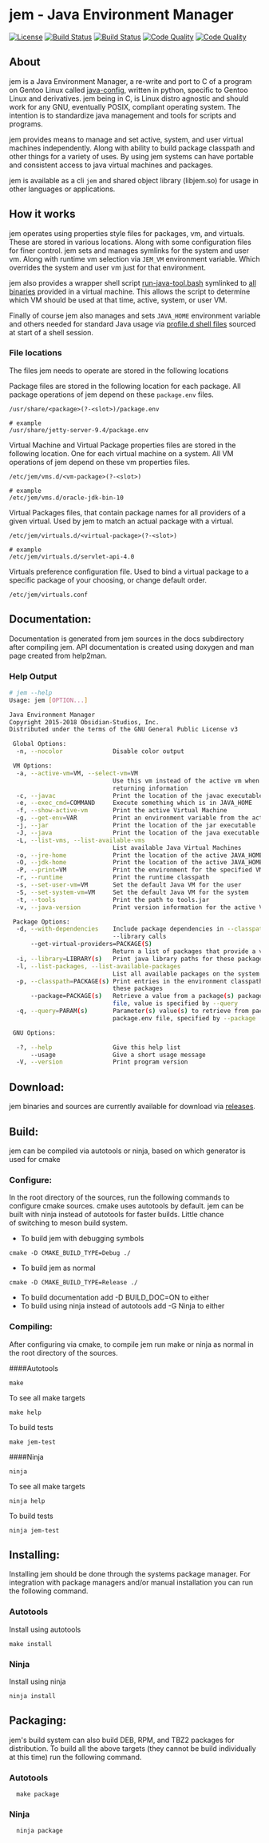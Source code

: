 # jem - Java Environment Manager
[![License](http://img.shields.io/badge/license-GPLv3-blue.svg?colorB=9977bb&style=plastic)](https://github.com/Obsidian-StudiosInc/jem/blob/master/LICENSE)
[![Build Status](https://img.shields.io/travis/Obsidian-StudiosInc/jem/master.svg?colorA=9977bb&style=plastic)](https://travis-ci.org/Obsidian-StudiosInc/jem)
[![Build Status](https://img.shields.io/shippable/5840e5d8112fc80f00e0cb41/master.svg?colorA=9977bb&style=plastic)](https://app.shippable.com/projects/5840e5d8112fc80f00e0cb41/)
[![Code Quality](https://img.shields.io/coverity/scan/12326.svg?colorA=9977bb&style=plastic)](https://scan.coverity.com/projects/obsidian-studiosinc-jem)
[![Code Quality](https://sonarcloud.io/api/project_badges/measure?project=jem&metric=alert_status)](https://sonarcloud.io/dashboard?id=jem)

## About

jem is a Java Environment Manager, a re-write and port to C of a 
program on Gentoo Linux called 
[java-config](https://github.com/gentoo/java-config), written in 
python, specific to Gentoo Linux and derivatives. jem being in C, is 
Linux distro agnostic and should work for any GNU, eventually POSIX, compliant 
operating system. The intention is to standardize java management and 
tools for scripts and programs.

jem provides means to manage and set active, system, and user virtual machines 
independently. Along with ability to build package classpath and other 
things for a variety of uses. By using jem systems can have portable and 
consistent access to java virtual machines and packages.

jem is available as a cli ```jem``` and shared object library (libjem.so) 
for usage in other languages or applications.

## How it works
jem operates using properties style files for packages, vm, and 
virtuals. These are stored in various locations. Along with some 
configuration files for finer control. jem sets and manages symlinks for 
the system and user vm. Along with runtime vm selection via ```JEM_VM``` 
environment variable. Which overrides the system and user vm just for 
that environment.

jem also provides a wrapper shell script
[run-java-tool.bash](https://github.com/Obsidian-StudiosInc/jem/blob/master/data/run-java-tool.bash) 
symlinked to 
[all binaries](https://github.com/Obsidian-StudiosInc/jem/blob/master/InstallScript.cmake#L16) 
provided  in a virtual machine. This allows the script to determine 
which VM should be used at that time, active, system, or user VM.

Finally of course jem also manages and sets ```JAVA_HOME``` environment 
variable and others needed for standard Java usage via 
[profile.d shell files](https://github.com/Obsidian-StudiosInc/jem/tree/master/data/etc/profile.d) 
sourced at start of a shell session.

### File locations
The files jem needs to operate are stored in the following locations

Package files are stored in the following location for each package. 
All package operations of jem depend on these ```package.env``` files. 
```
/usr/share/<package>(?-<slot>)/package.env

# example
/usr/share/jetty-server-9.4/package.env
```

Virtual Machine and Virtual Package properties files are stored in the 
following location. One for each virtual machine on a system. All VM 
operations of jem depend on these vm properties files.
```
/etc/jem/vms.d/<vm-package>(?-<slot>)

# example
/etc/jem/vms.d/oracle-jdk-bin-10
```

Virtual Packages files, that contain package names for all providers of 
a given virtual. Used by jem to match an actual package with a virtual.
```
/etc/jem/virtuals.d/<virtual-package>(?-<slot>)

# example
/etc/jem/virtuals.d/servlet-api-4.0
```

Virtuals preference configuration file. Used to bind a virtual package 
to a specific package of your choosing, or change default order.
```
/etc/jem/virtuals.conf
```

## Documentation:

Documentation is generated from jem sources in the docs subdirectory 
after compiling jem. API documentation is created using doxygen and man 
page created from help2man.

### Help Output

```bash
# jem --help
Usage: jem [OPTION...]

Java Environment Manager
Copyright 2015-2018 Obsidian-Studios, Inc.
Distributed under the terms of the GNU General Public License v3

 Global Options:
  -n, --nocolor              Disable color output

 VM Options:
  -a, --active-vm=VM, --select-vm=VM
                             Use this vm instead of the active vm when
                             returning information
  -c, --javac                Print the location of the javac executable
  -e, --exec_cmd=COMMAND     Execute something which is in JAVA_HOME
  -f, --show-active-vm       Print the active Virtual Machine
  -g, --get-env=VAR          Print an environment variable from the active VM
  -j, --jar                  Print the location of the jar executable
  -J, --java                 Print the location of the java executable
  -L, --list-vms, --list-available-vms
                             List available Java Virtual Machines
  -o, --jre-home             Print the location of the active JAVA_HOME
  -O, --jdk-home             Print the location of the active JAVA_HOME
  -P, --print=VM             Print the environment for the specified VM
  -r, --runtime              Print the runtime classpath
  -s, --set-user-vm=VM       Set the default Java VM for the user
  -S, --set-system-vm=VM     Set the default Java VM for the system
  -t, --tools                Print the path to tools.jar
  -v, --java-version         Print version information for the active VM

 Package Options:
  -d, --with-dependencies    Include package dependencies in --classpath and
                             --library calls
      --get-virtual-providers=PACKAGE(S)
                             Return a list of packages that provide a virtual
  -i, --library=LIBRARY(s)   Print java library paths for these packages
  -l, --list-packages, --list-available-packages
                             List all available packages on the system
  -p, --classpath=PACKAGE(s) Print entries in the environment classpath for
                             these packages
      --package=PACKAGE(s)   Retrieve a value from a package(s) package.env
                             file, value is specified by --query
  -q, --query=PARAM(s)       Parameter(s) value(s) to retrieve from package(s)
                             package.env file, specified by --package

 GNU Options:

  -?, --help                 Give this help list
      --usage                Give a short usage message
  -V, --version              Print program version

```

## Download:

jem binaries and sources are currently available for download via 
[releases](https://github.com/Obsidian-StudiosInc/jem/releases).

## Build:
jem can be compiled via autotools or ninja, based on which generator is 
used for cmake

### Configure:

In the root directory of the sources, run the following commands to  
configure cmake sources. cmake uses autotools by default. jem can be  
built with ninja instead of autotools for faster builds. Little chance  
of switching to meson build system.

 - To build jem with debugging symbols

```
cmake -D CMAKE_BUILD_TYPE=Debug ./
```

 - To build jem as normal

```
cmake -D CMAKE_BUILD_TYPE=Release ./
```
 - To build documentation add -D BUILD_DOC=ON to either
 - To build using ninja instead of autotools add -G Ninja to either

### Compiling:
After configuring via cmake, to compile jem run make or ninja as normal 
in the root directory of the sources.

####Autotools
```
make
```

To see all make targets
```
make help
``` 

To build tests
```
make jem-test
```
####Ninja
```
ninja
```

To see all make targets
```
ninja help
``` 

To build tests
```
ninja jem-test
```

## Installing:
Installing jem should be done through the systems package manager. For 
integration with package managers and/or manual installation you can 
run the following command.

### Autotools
Install using autotools
```
make install
```

### Ninja
Install using ninja
```
ninja install
```

## Packaging:

jem's build system can also build DEB, RPM, and TBZ2 packages for 
distribution. To build all the above targets (they cannot be build 
individually at this time) run the following command.

### Autotools
```
  make package
```

### Ninja
```
  ninja package
```

